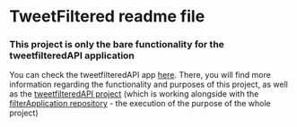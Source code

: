 # TweetFiltered readme file

### This project is only the bare functionality for the tweetfilteredAPI application

You can check the tweetfilteredAPI app [here](https://github.com/vilkata41/tweetfilteredAPI). There, you will find more information regarding the functionality and purposes of this project, as well as the [tweetfilteredAPI project](https://github.com/vilkata41/tweetfilteredAPI) (which is working alongside with the [filterApplication repository](https://github.com/vilkata41/filterApplication) - the execution of the purpose of the whole project)
